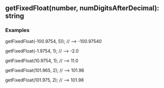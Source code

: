 ## getFixedFloat(number, numDigitsAfterDecimal): string

### Examples

getFixedFloat(-100.9754, 5)); // -->  -100.97540

getFixedFloat(-1.9754, 1); // -->  -2.0

getFixedFloat(10.9754, 1); // --> 11.0

getFixedFloat(101.965, 2); // --> 101.96

getFixedFloat(101.975, 2); // --> 101.98
